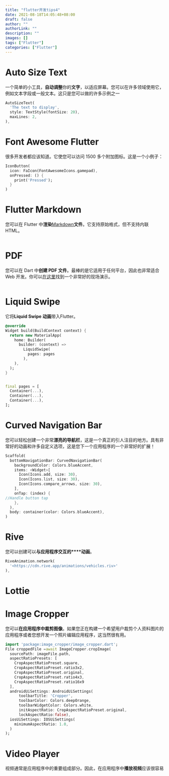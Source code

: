 ```yaml
---
title: "flutter开发tips4"
date: 2021-08-18T14:05:48+08:00
draft: false
author: ""
authorLink: ""
description: ""
images: []
tags: ["Flutter"]
categories: ["Flutter"]
---
```




# Auto Size Text

一个简单的小工具，**自动调整**你的**文字**，以适应屏幕。您可以在许多领域使用它，例如文本字段或一般文本。这只是您可以做的许多示例之一

```dart
AutoSizeText(
  'The text to display',
  style: TextStyle(fontSize: 20),
  maxLines: 2,
),
```





# Font Awesome Flutter

很多开发者都应该知道。它使您可以访问 1500 多个附加图标。这是一个小例子：

```dart
IconButton(
  icon: FaIcon(FontAwesomeIcons.gamepad),
  onPressed: () {
    print('Pressed');
  }
)
```



# Flutter Markdown

您可以在 Flutter 中**渲染**[Markdown](http://pub.dev/packages/flutter_markdown)**文件**。它支持原始格式，但不支持内联 HTML。

```

```



# PDF

您可以在 Dart 中**创建 PDF 文件**。最棒的是它适用于任何平台，因此也非常适合 Web 开发。你可以[在这里](https://davbfr.github.io/dart_pdf/#/)找到一个非常好的现场演示。

```

```



# Liquid Swipe

它将**Liquid Swipe 动画**带入Flutter。

```dart
@override
Widget build(BuildContext context) {
  return new MaterialApp(
    home: Builder(
      builder: (context) =>
        LiquidSwipe(
          pages: pages
        ),
    ),
  );
}


final pages = [
  Container(...),
  Container(...),
  Container(...),
];
```

# Curved Navigation Bar

您可以轻松创建一个非常**漂亮的导航栏**，这是一个真正的引人注目的地方。具有非常好的动画和许多自定义选项，这是您下一个应用程序的一个非常好的扩展！

```dart
Scaffold(
  bottomNavigationBar: CurvedNavigationBar(
    backgroundColor: Colors.blueAccent,
    items: <Widget>[
      Icon(Icons.add, size: 30),
      Icon(Icons.list, size: 30),
      Icon(Icons.compare_arrows, size: 30),
    ],
    onTap: (index) {
//Handle button tap
    },
  ),
  body: container(color: Colors.blueAccent),
)
```

# Rive

您可以创建可以**与应用程序交互的****动画**。

```dart
RiveAnimation.network(
  '<https://cdn.rive.app/animations/vehicles.riv>'
),
```



# Lottie

# Image Cropper

您可以**在应用程序中裁剪图像**。如果您正在构建一个希望用户裁剪个人资料图片的应用程序或者您想开发一个照片编辑应用程序，这当然很有用。

```dart
import 'package:image_cropper/image_cropper.dart';
File croppedFile =await ImageCropper.cropImage(
  sourcePath: imageFile.path,
  aspectRatioPresets: [
    CropAspectRatioPreset.square,
    CropAspectRatioPreset.ratio3x2,
    CropAspectRatioPreset.original,
    CropAspectRatioPreset.ratio4x3,
    CropAspectRatioPreset.ratio16x9
  ],
  androidUiSettings: AndroidUiSettings(
      toolbarTitle: 'Cropper',
      toolbarColor: Colors.deepOrange,
      toolbarWidgetColor: Colors.white,
      initAspectRatio: CropAspectRatioPreset.original,
      lockAspectRatio:false),
  iosUiSettings: IOSUiSettings(
    minimumAspectRatio: 1.0,
  )
);
```

# Video Player

视频通常是应用程序中的重要组成部分。因此，在应用程序中**播放视频**应该很容易